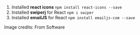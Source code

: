 1. Installed __react icons__ `npm install react-icons --save`
2. Installed __swiperj__ for React `npm i swiper`
3. Installed __emailJS__ for React `npm install emailjs-com --save`

Image credits: From Software